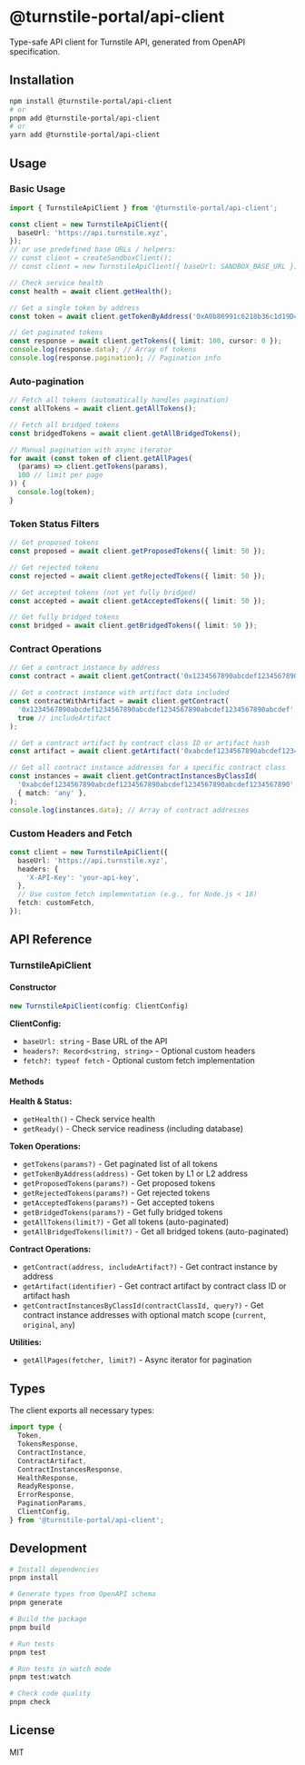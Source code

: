 # @turnstile-portal/api-client

Type-safe API client for Turnstile API, generated from OpenAPI specification.

## Installation

```bash
npm install @turnstile-portal/api-client
# or
pnpm add @turnstile-portal/api-client
# or
yarn add @turnstile-portal/api-client
```

## Usage

### Basic Usage

```typescript
import { TurnstileApiClient } from '@turnstile-portal/api-client';

const client = new TurnstileApiClient({
  baseUrl: 'https://api.turnstile.xyz',
});
// or use predefined base URLs / helpers:
// const client = createSandboxClient();
// const client = new TurnstileApiClient({ baseUrl: SANDBOX_BASE_URL });

// Check service health
const health = await client.getHealth();

// Get a single token by address
const token = await client.getTokenByAddress('0xA0b86991c6218b36c1d19D4a2e9Eb0cE3606eB48');

// Get paginated tokens
const response = await client.getTokens({ limit: 100, cursor: 0 });
console.log(response.data); // Array of tokens
console.log(response.pagination); // Pagination info
```

### Auto-pagination

```typescript
// Fetch all tokens (automatically handles pagination)
const allTokens = await client.getAllTokens();

// Fetch all bridged tokens
const bridgedTokens = await client.getAllBridgedTokens();

// Manual pagination with async iterator
for await (const token of client.getAllPages(
  (params) => client.getTokens(params),
  100 // limit per page
)) {
  console.log(token);
}
```

### Token Status Filters

```typescript
// Get proposed tokens
const proposed = await client.getProposedTokens({ limit: 50 });

// Get rejected tokens
const rejected = await client.getRejectedTokens({ limit: 50 });

// Get accepted tokens (not yet fully bridged)
const accepted = await client.getAcceptedTokens({ limit: 50 });

// Get fully bridged tokens
const bridged = await client.getBridgedTokens({ limit: 50 });
```

### Contract Operations

```typescript
// Get a contract instance by address
const contract = await client.getContract('0x1234567890abcdef1234567890abcdef1234567890abcdef1234567890abcdef');

// Get a contract instance with artifact data included
const contractWithArtifact = await client.getContract(
  '0x1234567890abcdef1234567890abcdef1234567890abcdef1234567890abcdef',
  true // includeArtifact
);

// Get a contract artifact by contract class ID or artifact hash
const artifact = await client.getArtifact('0xabcdef1234567890abcdef1234567890abcdef1234567890abcdef1234567890');

// Get all contract instance addresses for a specific contract class
const instances = await client.getContractInstancesByClassId(
  '0xabcdef1234567890abcdef1234567890abcdef1234567890abcdef1234567890',
  { match: 'any' },
);
console.log(instances.data); // Array of contract addresses
```

### Custom Headers and Fetch

```typescript
const client = new TurnstileApiClient({
  baseUrl: 'https://api.turnstile.xyz',
  headers: {
    'X-API-Key': 'your-api-key',
  },
  // Use custom fetch implementation (e.g., for Node.js < 18)
  fetch: customFetch,
});
```

## API Reference

### TurnstileApiClient

#### Constructor

```typescript
new TurnstileApiClient(config: ClientConfig)
```

**ClientConfig:**
- `baseUrl: string` - Base URL of the API
- `headers?: Record<string, string>` - Optional custom headers
- `fetch?: typeof fetch` - Optional custom fetch implementation

#### Methods

**Health & Status:**
- `getHealth()` - Check service health
- `getReady()` - Check service readiness (including database)

**Token Operations:**
- `getTokens(params?)` - Get paginated list of all tokens
- `getTokenByAddress(address)` - Get token by L1 or L2 address
- `getProposedTokens(params?)` - Get proposed tokens
- `getRejectedTokens(params?)` - Get rejected tokens
- `getAcceptedTokens(params?)` - Get accepted tokens
- `getBridgedTokens(params?)` - Get fully bridged tokens
- `getAllTokens(limit?)` - Get all tokens (auto-paginated)
- `getAllBridgedTokens(limit?)` - Get all bridged tokens (auto-paginated)

**Contract Operations:**
- `getContract(address, includeArtifact?)` - Get contract instance by address
- `getArtifact(identifier)` - Get contract artifact by contract class ID or artifact hash
- `getContractInstancesByClassId(contractClassId, query?)` - Get contract instance addresses with optional match scope (`current`, `original`, `any`)

**Utilities:**
- `getAllPages(fetcher, limit?)` - Async iterator for pagination

## Types

The client exports all necessary types:

```typescript
import type {
  Token,
  TokensResponse,
  ContractInstance,
  ContractArtifact,
  ContractInstancesResponse,
  HealthResponse,
  ReadyResponse,
  ErrorResponse,
  PaginationParams,
  ClientConfig,
} from '@turnstile-portal/api-client';
```

## Development

```bash
# Install dependencies
pnpm install

# Generate types from OpenAPI schema
pnpm generate

# Build the package
pnpm build

# Run tests
pnpm test

# Run tests in watch mode
pnpm test:watch

# Check code quality
pnpm check
```

## License

MIT
